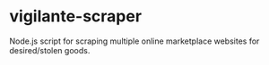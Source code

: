 # vigilante-scraper
Node.js script for scraping multiple online marketplace websites for desired/stolen goods.
